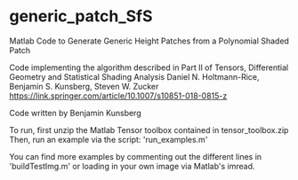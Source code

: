 # generic_patch_SfS
Matlab Code to Generate Generic Height Patches from a Polynomial Shaded Patch


Code implementing the algorithm described in Part II of 
Tensors, Differential Geometry and Statistical Shading Analysis
Daniel N. Holtmann-Rice, Benjamin S. Kunsberg, Steven W. Zucker
https://link.springer.com/article/10.1007/s10851-018-0815-z


Code written by Benjamin Kunsberg

To run, first unzip the Matlab Tensor toolbox contained in tensor_toolbox.zip
Then, run an example via the script: 'run_examples.m'

You can find more examples by commenting out the different lines in 'buildTestImg.m' or loading in your own image via Matlab's imread.


